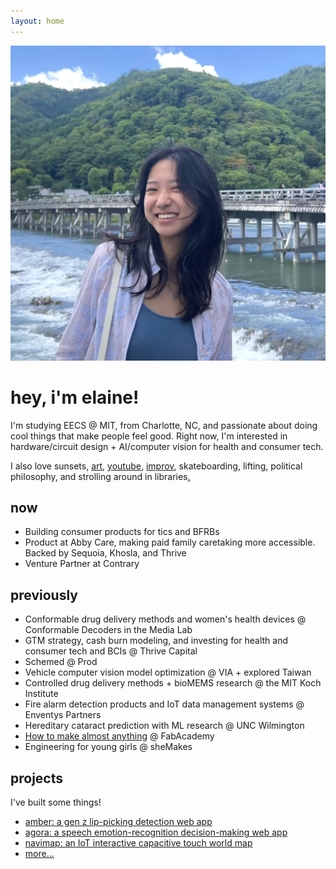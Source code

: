 ```yaml
---
layout: home
---
```


<div class="image-cropper">
  <img src="/assets/pics/pfp.jpg" alt="me" class="profile-pic">
</div>
<div class="title">
  <h1>hey, i'm elaine!</h1>
</div>

I'm studying EECS @ MIT, from Charlotte, NC, and passionate about doing cool things that make people feel good. Right now, I'm interested in hardware/circuit design + AI/computer vision for health and consumer tech.

I also love sunsets, [art](https://www.instagram.com/eggshellsandoil/), [youtube](https://www.youtube.com/@elainexliu), [improv](https://www.instagram.com/roadkillbuffet/), skateboarding, lifting, political philosophy, and strolling around in libraries[.](m-port)

## now

- Building consumer products for tics and BFRBs
- Product at Abby Care, making paid family caretaking more accessible. Backed by Sequoia, Khosla, and Thrive
- Venture Partner at Contrary

## previously

- Conformable drug delivery methods and women's health devices @ Conformable Decoders in the Media Lab
- GTM strategy, cash burn modeling, and investing for health and consumer tech and BCIs @ Thrive Capital
- Schemed @ Prod
- Vehicle computer vision model optimization @ VIA + explored Taiwan
- Controlled drug delivery methods + bioMEMS research @ the MIT Koch Institute
- Fire alarm detection products and IoT data management systems @ Enventys Partners
- Hereditary cataract prediction with ML research @ UNC Wilmington
- [How to make almost anything](https://fabacademy.org/2020/labs/charlotte/students/elaine-liu/) @ FabAcademy
- Engineering for young girls @ sheMakes

## projects

I've built some things!

- [amber: a gen z lip-picking detection web app](https://elainexliu.github.io/projects/2024/10/12/amber.html)
- [agora: a speech emotion-recognition decision-making web app](https://elainexliu.github.io/projects/2023/09/25/agora.html)
- [navimap: an IoT interactive capacitive touch world map](https://elainexliu.github.io/projects/2020/07/20/navimap.html)
- [more...](https://elainexliu.github.io/projects.html)